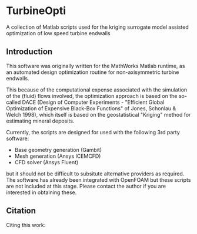 # TurbineOpti
A collection of Matlab scripts used for the kriging surrogate model assisted optimization of low speed turbine endwalls

## Introduction
This software was originally written for the MathWorks Matlab runtime, as an automated design optimization routine for non-axisymmetric turbine endwalls. 

This because of the computational expense associated with the simulation of the (fluid) flows involved, the optimization approach is based on the so-called DACE (Design of Computer Experiments - "Efficient Global Optimization of Expensive Black-Box Functions" of Jones, Schonlau & Welch 1998), which itself is based on the geostatistical "Kriging" method for estimating mineral deposits. 

Currently, the scripts are designed for used with the following 3rd party software:

* Base geometry generation (Gambit)
* Mesh generation (Ansys ICEMCFD)
* CFD solver (Ansys Fluent)

but it should not be difficult to subsitute alternative providers as required. The software has already been integrated with OpenFOAM but these scripts are not included at this stage. Please contact the author if you are interested in obtaining these. 

## Citation
Citing this work:
